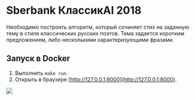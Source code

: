 # Sberbank КлассикAI 2018

Необходимо построить алгоритм, который сочиняет стих на заданную тему в стиле классических русских поэтов. Тема задается коротким предложением, либо несколькими характеризующими фразами.

## Запуск в Docker
1. Выполнить `make run`.
2. Открыть в браузере [http://127.0.0.1:8000](http://127.0.0.1:8000).

![](https://github.com/tyz910/sberbank-classicai/raw/master/assets/gui.png)


